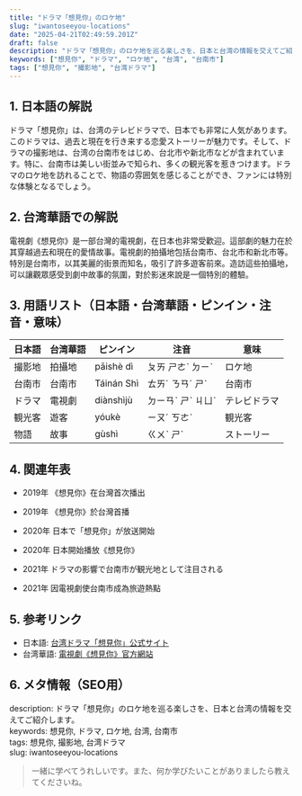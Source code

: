 ```yaml
---
title: "ドラマ「想見你」のロケ地"
slug: "iwantoseeyou-locations"
date: "2025-04-21T02:49:59.201Z"
draft: false
description: "ドラマ「想見你」のロケ地を巡る楽しさを、日本と台湾の情報を交えてご紹介します。"
keywords: ["想見你", "ドラマ", "ロケ地", "台湾", "台南市"]
tags: ["想見你", "撮影地", "台湾ドラマ"]
---
```


## 1. 日本語の解説  
ドラマ「想見你」は、台湾のテレビドラマで、日本でも非常に人気があります。このドラマは、過去と現在を行き来する恋愛ストーリーが魅力です。そして、ドラマの撮影地は、台湾の台南市をはじめ、台北市や新北市などが含まれています。特に、台南市は美しい街並みで知られ、多くの観光客を惹きつけます。ドラマのロケ地を訪れることで、物語の雰囲気を感じることができ、ファンには特別な体験となるでしょう。

## 2. 台湾華語での解説  
電視劇《想見你》是一部台灣的電視劇，在日本也非常受歡迎。這部劇的魅力在於其穿越過去和現在的愛情故事。電視劇的拍攝地包括台南市、台北市和新北市等。特別是台南市，以其美麗的街景而知名，吸引了許多遊客前來。造訪這些拍攝地，可以讓觀眾感受到劇中故事的氛圍，對於影迷來說是一個特別的體驗。

## 3. 用語リスト（日本語・台湾華語・ピンイン・注音・意味）  
| 日本語 | 台湾華語 | ピンイン | 注音 | 意味 |
|---|---|---|---|---|
| 撮影地 | 拍攝地 | pāishè dì | ㄆㄞ ㄕㄜˋ ㄉㄧˋ | ロケ地 |
| 台南市 | 台南市 | Táinán Shì | ㄊㄞˊ ㄋㄢˊ ㄕˋ | 台南市 |
| ドラマ | 電視劇 | diànshìjù | ㄉㄧㄢˋ ㄕˋ ㄐㄩˋ | テレビドラマ |
| 観光客 | 遊客 | yóukè | ㄧㄡˊ ㄎㄜˋ | 観光客 |
| 物語 | 故事 | gùshì | ㄍㄨˋ ㄕˋ | ストーリー |

## 4. 関連年表  
- 2019年 《想見你》在台灣首次播出  
- 2019年 《想見你》於台灣首播  

- 2020年 日本で「想見你」が放送開始  
- 2020年 日本開始播放《想見你》  

- 2021年 ドラマの影響で台南市が観光地として注目される  
- 2021年 因電視劇使台南市成為旅遊熱點  

## 5. 参考リンク  
- 日本語: [台湾ドラマ「想見你」公式サイト](https://program.krepublish.com/iwantoseeyou/)  
- 台湾華語: [電視劇《想見你》官方網站](https://program.krepublish.com/iwantoseeyou/)

## 6. メタ情報（SEO用）  
description: ドラマ「想見你」のロケ地を巡る楽しさを、日本と台湾の情報を交えてご紹介します。  
keywords: 想見你, ドラマ, ロケ地, 台湾, 台南市  
tags: 想見你, 撮影地, 台湾ドラマ  
slug: iwantoseeyou-locations

> 一緒に学べてうれしいです。また、何か学びたいことがありましたら教えてくださいね。